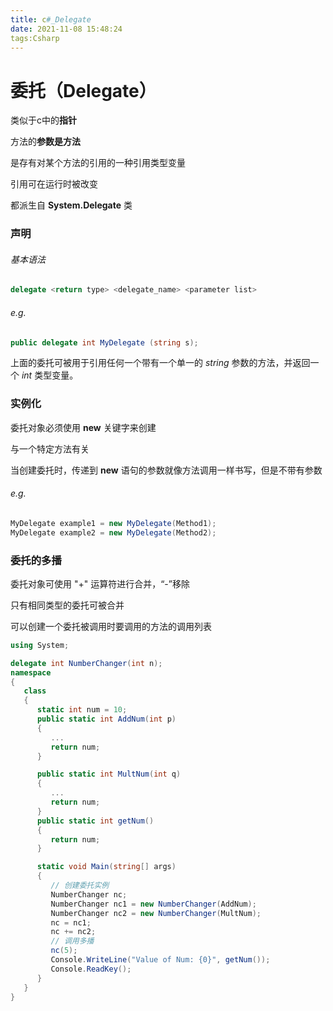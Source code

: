 ```yaml
---
title: c#_Delegate
date: 2021-11-08 15:48:24
tags:Csharp
---
```


# 委托（Delegate）

类似于c中的**指针**

方法的**参数是方法**

是存有对某个方法的引用的一种引用类型变量

引用可在运行时被改变

都派生自 **System.Delegate** 类

### 声明

###### 基本语法

```c#
delegate <return type> <delegate_name> <parameter list>
```

###### e.g.

```c#
public delegate int MyDelegate (string s);
```

上面的委托可被用于引用任何一个带有一个单一的 *string* 参数的方法，并返回一个 *int* 类型变量。

### 实例化

委托对象必须使用 **new** 关键字来创建

与一个特定方法有关

当创建委托时，传递到 **new** 语句的参数就像方法调用一样书写，但是不带有参数

###### e.g.

```c#
MyDelegate example1 = new MyDelegate(Method1);
MyDelegate example2 = new MyDelegate(Method2);

```

### 委托的多播

委托对象可使用 "+" 运算符进行合并，“-”移除

只有相同类型的委托可被合并

可以创建一个委托被调用时要调用的方法的调用列表

```c#
using System;

delegate int NumberChanger(int n);
namespace
{
   class
   {
      static int num = 10;
      public static int AddNum(int p)
      {
         ...
         return num;
      }

      public static int MultNum(int q)
      {
         ...
         return num;
      }
      public static int getNum()
      {
         return num;
      }

      static void Main(string[] args)
      {
         // 创建委托实例
         NumberChanger nc;
         NumberChanger nc1 = new NumberChanger(AddNum);
         NumberChanger nc2 = new NumberChanger(MultNum);
         nc = nc1;
         nc += nc2;
         // 调用多播
         nc(5);
         Console.WriteLine("Value of Num: {0}", getNum());
         Console.ReadKey();
      }
   }
}
```

